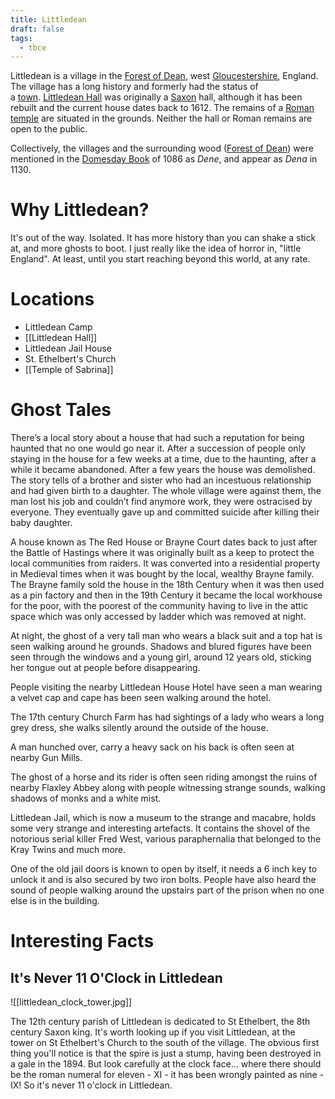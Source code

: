 ```yaml
---
title: Littledean
draft: false
tags:
  - tbce
---
```

Littledean is a village in the [Forest of Dean](https://en.wikipedia.org/wiki/Forest_of_Dean "Forest of Dean"), west [Gloucestershire](https://en.wikipedia.org/wiki/Gloucestershire "Gloucestershire"), England. The village has a long history and formerly had the status of a [town](https://en.wikipedia.org/wiki/Town "Town"). [Littledean Hall](https://en.wikipedia.org/wiki/Littledean_Hall "Littledean Hall") was originally a [Saxon](https://en.wikipedia.org/wiki/Saxon "Saxon") hall, although it has been rebuilt and the current house dates back to 1612. The remains of a [Roman temple](https://en.wikipedia.org/wiki/Roman_temple "Roman temple") are situated in the grounds. Neither the hall or Roman remains are open to the public.

Collectively, the villages and the surrounding wood ([Forest of Dean](https://en.wikipedia.org/wiki/Forest_of_Dean "Forest of Dean")) were mentioned in the [Domesday Book](https://en.wikipedia.org/wiki/Domesday_Book "Domesday Book") of 1086 as _Dene_, and appear as _Dena_ in 1130.

# Why Littledean?
It's out of the way. Isolated. It has more history than you can shake a stick at, and more ghosts to boot. I just really like the idea of horror in, "little England". At least, until you start reaching beyond this world, at any rate.
# Locations
- Littledean Camp
- [[Littledean Hall]]
- Littledean Jail House
- St. Ethelbert's Church
- [[Temple of Sabrina]]
# Ghost Tales
There’s a local story about a house that had such a reputation for being haunted that no one would go near it. After a succession of people only staying in the house for a few weeks at a time, due to the haunting, after a while it became abandoned. After a few years the house was demolished. The story tells of a brother and sister who had an incestuous relationship and had given birth to a daughter. The whole village were against them, the man lost his job and couldn’t find anymore work, they were ostracised by everyone. They eventually gave up and committed suicide after killing their baby daughter.

A house known as The Red House or Brayne Court dates back to just after the Battle of Hastings where it was originally built as a keep to protect the local communities from raiders. It was converted into a residential property in Medieval times when it was bought by the local, wealthy Brayne family. The Brayne family sold the house in the 18th Century when it was then used as a pin factory and then in the 19th Century it became the local workhouse for the poor, with the poorest of the community having to live in the attic space which was only accessed by ladder which was removed at night.

​At night, the ghost of a very tall man who wears a black suit and a top hat is seen walking around he grounds. Shadows and blured figures have been seen through the windows and a young girl, around 12 years old, sticking her tongue out at people before disappearing.

People visiting the nearby Littledean House Hotel have seen a man wearing a velvet cap and cape has been seen walking around the hotel.

The 17th century Church Farm has had sightings of a lady who wears a long grey dress, she walks silently around the outside of the house.

A man hunched over, carry a heavy sack on his back is often seen at nearby Gun Mills.

The ghost of a horse and its rider is often seen riding amongst the ruins of nearby Flaxley Abbey along with people witnessing strange sounds, walking shadows of monks and a white mist.

Littledean Jail, which is now a museum to the strange and macabre, holds some very strange and interesting artefacts. It contains the shovel of the notorious serial killer Fred West, various paraphernalia that belonged to the Kray Twins and much more.  
  
One of the old jail doors is known to open by itself, it needs a 6 inch key to unlock it and is also secured by two iron bolts. People have also heard the sound of people walking around the upstairs part of the prison when no one else is in the building.
# Interesting Facts
## It's Never 11 O'Clock in Littledean

![[littledean_clock_tower.jpg]]

The 12th century parish of Littledean is dedicated to St Ethelbert, the 8th century Saxon king. It's worth looking up if you visit Littledean, at the tower on St Ethelbert's Church to the south of the village. The obvious first thing you'll notice is that the spire is just a stump, having been destroyed in a gale in the 1894. But look carefully at the clock face... where there should be the roman numeral for eleven - XI - it has been wrongly painted as nine - IX! So it's never 11 o'clock in Littledean.